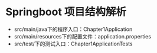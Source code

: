 # Springboot  项目结构解析

* src/main/java下的程序入口：Chapter1Application
* src/main/resources下的配置文件：application.properties
* src/test/下的测试入口：Chapter1ApplicationTests


